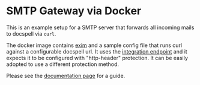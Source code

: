 # SMTP Gateway via Docker

This is an example setup for a SMTP server that forwards all incoming
mails to docspell via `curl`.

The docker image contains [exim](https://exim.org) and a sample config
file that runs curl against a configurable docspell url. It uses the
[integration
endpoint](https://docspell.org/docs/webapp/uploading#integration-endpoint) and
it expects it to be configured with "http-header" protection. It can
be easily adopted to use a different protection method.

Please see the [documentation
page](https://docspell.org/docs/tools/smtpgateway) for a guide.

